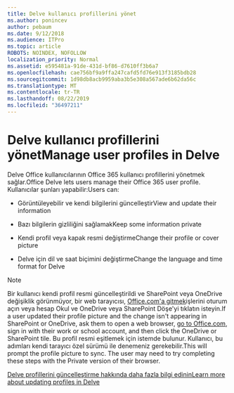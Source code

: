 ```yaml
---
title: Delve kullanıcı profillerini yönet
ms.author: ponincev
author: pebaum
ms.date: 9/12/2018
ms.audience: ITPro
ms.topic: article
ROBOTS: NOINDEX, NOFOLLOW
localization_priority: Normal
ms.assetid: e595481a-91de-431d-bf86-d7610ff3b6a7
ms.openlocfilehash: cae756bf9a9ffa247cafd5fd76e913f3185bdb28
ms.sourcegitcommit: 1d98db8acb9959aba3b5e308a567ade6b62da56c
ms.translationtype: MT
ms.contentlocale: tr-TR
ms.lasthandoff: 08/22/2019
ms.locfileid: "36497211"
---
```

# <a name="manage-user-profiles-in-delve"></a><span data-ttu-id="bf282-102">Delve kullanıcı profillerini yönet</span><span class="sxs-lookup"><span data-stu-id="bf282-102">Manage user profiles in Delve</span></span>

<span data-ttu-id="bf282-103">Delve Office kullanıcılarının Office 365 kullanıcı profillerini yönetmek sağlar.</span><span class="sxs-lookup"><span data-stu-id="bf282-103">Office Delve lets users manage their Office 365 user profile.</span></span> <span data-ttu-id="bf282-104">Kullanıcılar şunları yapabilir:</span><span class="sxs-lookup"><span data-stu-id="bf282-104">Users can:</span></span>
  
- <span data-ttu-id="bf282-105">Görüntüleyebilir ve kendi bilgilerini güncelleştir</span><span class="sxs-lookup"><span data-stu-id="bf282-105">View and update their information</span></span>
    
- <span data-ttu-id="bf282-106">Bazı bilgilerin gizliliğini sağlamak</span><span class="sxs-lookup"><span data-stu-id="bf282-106">Keep some information private</span></span>
    
- <span data-ttu-id="bf282-107">Kendi profil veya kapak resmi değiştirme</span><span class="sxs-lookup"><span data-stu-id="bf282-107">Change their profile or cover picture</span></span>
    
- <span data-ttu-id="bf282-108">Delve için dil ve saat biçimini değiştirme</span><span class="sxs-lookup"><span data-stu-id="bf282-108">Change the language and time format for Delve</span></span>
    
> [!NOTE]
> <span data-ttu-id="bf282-109">Bir kullanıcı kendi profil resmi güncelleştirildi ve SharePoint veya OneDrive değişiklik görünmüyor, bir web tarayıcısı, [Office.com'a gitmek](https://www.office.com)işlerini oturum açın veya hesap Okul ve OneDrive veya SharePoint Döşe'yi tıklatın isteyin.</span><span class="sxs-lookup"><span data-stu-id="bf282-109">If a user updated their profile picture and the change isn't appearing in SharePoint or OneDrive, ask them to open a web browser, [go to Office.com](https://www.office.com), sign in with their work or school account, and then click the OneDrive or SharePoint tile.</span></span> <span data-ttu-id="bf282-110">Bu profil resmi eşitlemek için istemde bulunur. Kullanıcı, bu adımları kendi tarayıcı özel sürümü ile denemeniz gerekebilir.</span><span class="sxs-lookup"><span data-stu-id="bf282-110">This will prompt the profile picture to sync. The user may need to try completing these steps with the Private version of their browser.</span></span> 
  
[<span data-ttu-id="bf282-111">Delve profillerini güncelleştirme hakkında daha fazla bilgi edinin</span><span class="sxs-lookup"><span data-stu-id="bf282-111">Learn more about updating profiles in Delve</span></span>](https://go.microsoft.com/fwlink/?linkid=735070)
  

